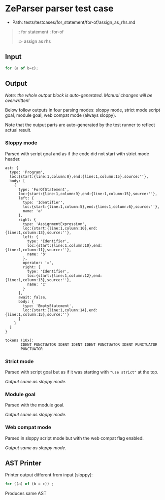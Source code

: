 # ZeParser parser test case

- Path: tests/testcases/for_statement/for-of/assign_as_rhs.md

> :: for statement : for-of
>
> ::> assign as rhs

## Input

`````js
for (a of b=c);
`````

## Output

_Note: the whole output block is auto-generated. Manual changes will be overwritten!_

Below follow outputs in four parsing modes: sloppy mode, strict mode script goal, module goal, web compat mode (always sloppy).

Note that the output parts are auto-generated by the test runner to reflect actual result.

### Sloppy mode

Parsed with script goal and as if the code did not start with strict mode header.

`````
ast: {
  type: 'Program',
  loc:{start:{line:1,column:0},end:{line:1,column:15},source:''},
  body: [
    {
      type: 'ForOfStatement',
      loc:{start:{line:1,column:0},end:{line:1,column:15},source:''},
      left: {
        type: 'Identifier',
        loc:{start:{line:1,column:5},end:{line:1,column:6},source:''},
        name: 'a'
      },
      right: {
        type: 'AssignmentExpression',
        loc:{start:{line:1,column:10},end:{line:1,column:13},source:''},
        left: {
          type: 'Identifier',
          loc:{start:{line:1,column:10},end:{line:1,column:11},source:''},
          name: 'b'
        },
        operator: '=',
        right: {
          type: 'Identifier',
          loc:{start:{line:1,column:12},end:{line:1,column:13},source:''},
          name: 'c'
        }
      },
      await: false,
      body: {
        type: 'EmptyStatement',
        loc:{start:{line:1,column:14},end:{line:1,column:15},source:''}
      }
    }
  ]
}

tokens (10x):
       IDENT PUNCTUATOR IDENT IDENT IDENT PUNCTUATOR IDENT PUNCTUATOR
       PUNCTUATOR
`````

### Strict mode

Parsed with script goal but as if it was starting with `"use strict"` at the top.

_Output same as sloppy mode._

### Module goal

Parsed with the module goal.

_Output same as sloppy mode._

### Web compat mode

Parsed in sloppy script mode but with the web compat flag enabled.

_Output same as sloppy mode._

## AST Printer

Printer output different from input [sloppy]:

````js
for ((a) of (b = c)) ;
````

Produces same AST
